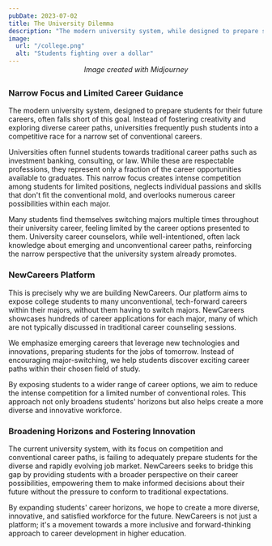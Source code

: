 ```yaml
---
pubDate: 2023-07-02
title: The University Dilemma
description: "The modern university system, while designed to prepare students for their future careers, often falls short of this goal. Instead of fostering creativity and exploring diverse career paths, universities frequently push students into a competitive race for a narrow set of conventional careers. This approach not only limits students' potential but also leads to frequent major changes and career dissatisfaction."
image:
  url: "/college.png"
  alt: "Students fighting over a dollar"
---
```


<p style="text-align: center; font-style: italic; margin-top: -1em; margin-bottom: 2em;">Image created with Midjourney</p>

### Narrow Focus and Limited Career Guidance

The modern university system, designed to prepare students for their future careers, often falls short of this goal. Instead of fostering creativity and exploring diverse career paths, universities frequently push students into a competitive race for a narrow set of conventional careers.

Universities often funnel students towards traditional career paths such as investment banking, consulting, or law. While these are respectable professions, they represent only a fraction of the career opportunities available to graduates. This narrow focus creates intense competition among students for limited positions, neglects individual passions and skills that don't fit the conventional mold, and overlooks numerous career possibilities within each major.

Many students find themselves switching majors multiple times throughout their university career, feeling limited by the career options presented to them. University career counselors, while well-intentioned, often lack knowledge about emerging and unconventional career paths, reinforcing the narrow perspective that the university system already promotes.

### NewCareers Platform

This is precisely why we are building NewCareers. Our platform aims to expose college students to many unconventional, tech-forward careers within their majors, without them having to switch majors. NewCareers showcases hundreds of career applications for each major, many of which are not typically discussed in traditional career counseling sessions.

We emphasize emerging careers that leverage new technologies and innovations, preparing students for the jobs of tomorrow. Instead of encouraging major-switching, we help students discover exciting career paths within their chosen field of study.

By exposing students to a wider range of career options, we aim to reduce the intense competition for a limited number of conventional roles. This approach not only broadens students' horizons but also helps create a more diverse and innovative workforce.

### Broadening Horizons and Fostering Innovation

The current university system, with its focus on competition and conventional career paths, is failing to adequately prepare students for the diverse and rapidly evolving job market. NewCareers seeks to bridge this gap by providing students with a broader perspective on their career possibilities, empowering them to make informed decisions about their future without the pressure to conform to traditional expectations.

By expanding students' career horizons, we hope to create a more diverse, innovative, and satisfied workforce for the future. NewCareers is not just a platform; it's a movement towards a more inclusive and forward-thinking approach to career development in higher education.
